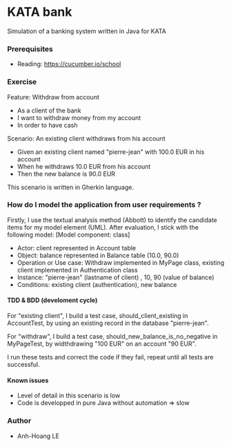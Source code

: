 # KATA bank
Simulation of a banking system written in Java for KATA

### Prerequisites
* Reading: https://cucumber.io/school

### Exercise
Feature: Withdraw from account
  * As a client of the bank
  * I want to withdraw money from my account
  * In order to have cash

  Scenario: An existing client withdraws from his account
  * Given an existing client named "pierre-jean" with 100.0 EUR in his account
  * When he withdraws 10.0 EUR from his account
  * Then the new balance is 90.0 EUR

This scenario is written in Gherkin language.
### How do I model the application from user requirements ?
Firstly, I use the textual analysis method (Abbott) to identify the candidate items for my model element (UML).
After evaluation, I stick with the following model:
[Model component: class] 
* Actor: client represented in Account table
* Object: balance represented in Balance table (10.0, 90.0)
* Operation or Use case: Withdraw implemented in MyPage class, existing client implemented in Authentication class
* Instance: "pierre-jean" (lastname of client) , 10, 90 (value of balance)
* Conditions: existing client (authentication), new balance

#### TDD & BDD (develoment cycle)
For "existing client", I build a test case, should_client_existing in AccountTest, by using an existing record in the database "pierre-jean".

For "withdraw", I build a test case, should_new_balance_is_no_negative in MyPageTest, by widthdrawing "100 EUR" on an account "90 EUR". 

I run these tests and correct the code if they fail, repeat until all tests are successful.

#### Known issues
* Level of detail in this scenario is low
* Code is developped in pure Java without automation => slow


### Author
* Anh-Hoang LE


